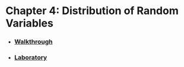 # Chapter 4: Distribution of Random Variables

* ### [Walkthrough](https://github.com/RiccardoMPesce/OpenIntro-Statistics-Excercises/tree/main/chapter4/chapter4_walkthrough.ipynb)
* ### [Laboratory](https://github.com/RiccardoMPesce/OpenIntro-Statistics-Excercises/tree/main/chapter4/chapter4_lab.ipynb)